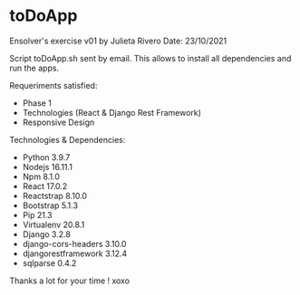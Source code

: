 # toDoApp
 Ensolver's exercise v01 by Julieta Rivero
 Date: 23/10/2021
 
 Script toDoApp.sh sent by email. This allows to install all dependencies and run the apps.
 
 Requeriments satisfied:
  - Phase 1
  - Technologies (React & Django Rest Framework)
  - Responsive Design
  
 Technologies & Dependencies:
  - Python 3.9.7
  - Nodejs 16.11.1
  - Npm 8.1.0
  - React 17.0.2
  - Reactstrap 8.10.0
  - Bootstrap 5.1.3
  - Pip 21.3
  - Virtualenv 20.8.1
  - Django 3.2.8
  - django-cors-headers 3.10.0
  - djangorestframework 3.12.4
  - sqlparse 0.4.2

 Thanks a lot for your time ! xoxo
 
